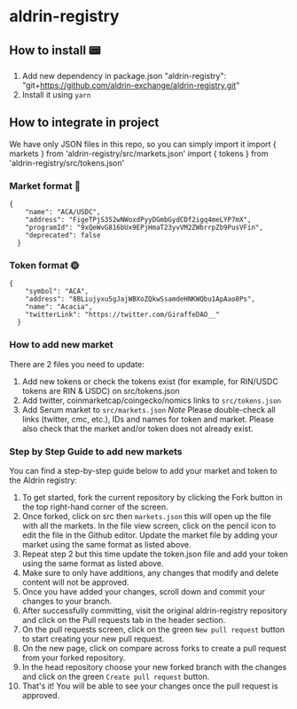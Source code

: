 # aldrin-registry
## How to install 📟
1. Add new dependency in package.json
   "aldrin-registry": "git+https://github.com/aldrin-exchange/aldrin-registry.git"
2. Install it using `yarn`
## How to integrate in project
We have only JSON files in this repo, so you can simply import it
    import { markets } from  'aldrin-registry/src/markets.json'
    import { tokens } from  'aldrin-registry/src/tokens.json'
### Market format 🛒
    {
        "name": "ACA/USDC",
        "address": "FigeTPjS352wNWoxdPyyDGmbGydCDf2igq4meLYP7mX",
        "programId": "9xQeWvG816bUx9EPjHmaT23yvVM2ZWbrrpZb9PusVFin",
        "deprecated": false
      }
### Token format 🌞
    {
        "symbol": "ACA",
        "address": "8BLiujyxu5gJajWBXoZQkwSsamdeHNKWQbu1ApAao8Ps",
        "name": "Acacia",
        "twitterLink": "https://twitter.com/GiraffeDAO__"
      }
### How to add new market
There are 2 files you need to update:
1. Add new tokens or check the tokens exist (for example, for RIN/USDC tokens are RIN & USDC) on src/tokens.json
2. Add twitter, coinmarketcap/coingecko/nomics links to `src/tokens.json`
3. Add Serum market to `src/markets.json`
*Note*
Please double-check all links (twitter, cmc, etc.), IDs and names for token and market. Please also check that the market and/or token does not already exist.
### Step by Step Guide to add new markets
You can find a step-by-step guide below to add your market and token to the Aldrin registry:
1. To get started, fork the current repository by clicking the Fork button in the top right-hand corner of the screen.
2. Once forked, click on src then `markets.json` this will open up the file with all the markets. In the file view screen, click on the pencil icon to edit the file in the Github editor. Update the market file by adding your market using the same format as listed above.
3. Repeat step 2 but this time update the token.json file and add your token using the same format as listed above.
4. Make sure to only have additions, any changes that modify and delete content will not be approved.
5. Once you have added your changes, scroll down and commit your changes to your branch.
6. After successfully committing, visit the original aldrin-registry repository and click on the Pull requests tab in the header section.
7. On the pull requests screen, click on the green `New pull request` button to start creating your new pull request.
8. On the new page, click on compare across forks to create a pull request from your forked repository.
9. In the head repository choose your new forked branch with the changes and click on the green `Create pull request` button.
10. That's it! You will be able to see your changes once the pull request is approved.